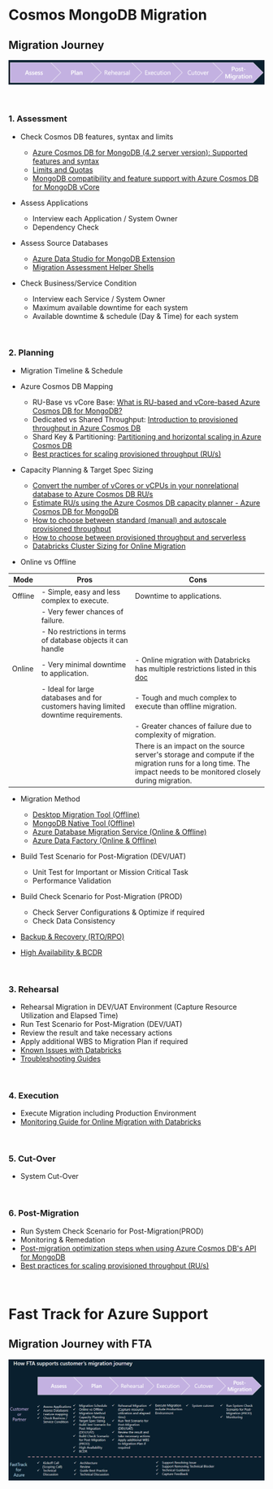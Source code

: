 # Cosmos MongoDB Migration

## Migration Journey

![Migration Journey](./Image/00_01_Migration_Journey.png)

</br>

### 1. Assessment

- Check Cosmos DB features, syntax and limits
  * [Azure Cosmos DB for MongoDB (4.2 server version): Supported features and syntax](https://learn.microsoft.com/en-us/azure/cosmos-db/mongodb/feature-support-42)
  * [Limits and Quotas](https://learn.microsoft.com/en-us/azure/cosmos-db/concepts-limits#resource-limits)
  * [MongoDB compatibility and feature support with Azure Cosmos DB for MongoDB vCore](https://learn.microsoft.com/en-us/azure/cosmos-db/mongodb/vcore/compatibility) </br>

- Assess Applications
  * Interview each Application / System Owner
  * Dependency Check </br>

- Assess Source Databases
  * [Azure Data Studio for MongoDB Extension](https://learn.microsoft.com/en-us/sql/azure-data-studio/extensions/database-migration-for-mongo-extension?view=sql-server-ver16)
  * [Migration Assessment Helper Shells](01_Assessment/01_01.Assessment_Shell.md) </br>

- Check Business/Service Condition
  * Interview each Service / System Owner
  * Maximum available downtime for each system
  * Available downtime & schedule (Day & Time) for each system </br>

</br>

### 2. Planning

- Migration Timeline & Schedule </br>

- Azure Cosmos DB Mapping
  * RU-Base vs vCore Base: [What is RU-based and vCore-based Azure Cosmos DB for MongoDB?](https://learn.microsoft.com/en-us/azure/cosmos-db/mongodb/choose-model)
  * Dedicated vs Shared Throughput: [Introduction to provisioned throughput in Azure Cosmos DB](https://learn.microsoft.com/en-us/azure/cosmos-db/set-throughput)
  * Shard Key & Partitioning: [Partitioning and horizontal scaling in Azure Cosmos DB](https://learn.microsoft.com/en-us/azure/cosmos-db/partitioning-overview#choose-partitionkey)
  * [Best practices for scaling provisioned throughput (RU/s)](https://learn.microsoft.com/en-us/azure/cosmos-db/scaling-provisioned-throughput-best-practices) </br>

- Capacity Planning & Target Spec Sizing
  * [Convert the number of vCores or vCPUs in your nonrelational database to Azure Cosmos DB RU/s](https://learn.microsoft.com/en-us/azure/cosmos-db/convert-vcore-to-request-unit)
  * [Estimate RU/s using the Azure Cosmos DB capacity planner - Azure Cosmos DB for MongoDB](https://learn.microsoft.com/en-us/azure/cosmos-db/mongodb/estimate-ru-capacity-planner)
  * [How to choose between standard (manual) and autoscale provisioned throughput](https://learn.microsoft.com/en-us/azure/cosmos-db/how-to-choose-offer)
  * [How to choose between provisioned throughput and serverless](https://learn.microsoft.com/en-us/azure/cosmos-db/throughput-serverless)
  * [Databricks Cluster Sizing for Online Migration](02_Planning/02_03.Databricks_Cluster_Sizing.md) </br>
  
- Online vs Offline

| Mode | Pros  | Cons  |
|------|-------|-------|
| Offline | - Simple, easy and less complex to execute. | Downtime to applications. |
|         | - Very fewer chances of failure.            |                           |
|         | - No restrictions in terms of database objects it can handle|           |
| Online  | - Very minimal downtime to application. | - Online migration with Databricks has multiple restrictions listed in this [doc](02_Planning/02_01.Online_MIG_Restrictions.md) |
|         | - Ideal for large databases and for customers having limited downtime requirements. | - Tough and much complex to execute than offline migration. |
|         |                        | - Greater chances of failure due to complexity of migration. |
|         |                        | There is an impact on the source server's storage and compute if the migration runs for a long time. The impact needs to be monitored closely during migration. |

- Migration Method
  * [Desktop Migration Tool (Offline)](https://learn.microsoft.com/en-us/azure/cosmos-db/how-to-migrate-desktop-tool?tabs=azure-cli)
  * [MongoDB Native Tool (Offline)](https://learn.microsoft.com/en-us/azure/cosmos-db/mongodb/tutorial-mongotools-cosmos-db)
  * [Azure Database Migration Service (Online & Offline)](https://learn.microsoft.com/en-us/azure/dms/tutorial-mongodb-cosmos-db-online?toc=%2Fazure%2Fcosmos-db%2Ftoc.json&bc=%2Fazure%2Fcosmos-db%2Fbreadcrumb%2Ftoc.json)
  * [Azure Data Factory (Online & Offline)](https://learn.microsoft.com/en-us/azure/data-factory/connector-azure-cosmos-db-mongodb-api?tabs=data-factory) </br>

- Build Test Scenario for Post-Migration (DEV/UAT)
  * Unit Test for Important or Mission Critical Task
  * Performance Validation
- Build Check Scenario for Post-Migration (PROD)
  * Check Server Configurations & Optimize if required
  * Check Data Consistency </br>

- [Backup & Recovery (RTO/RPO)](https://learn.microsoft.com/en-us/azure/cosmos-db/online-backup-and-restore)
- [High Availability & BCDR](https://learn.microsoft.com/en-us/azure/cosmos-db/high-availability)

</br>

### 3. Rehearsal

- Rehearsal Migration in DEV/UAT Environment
  (Capture Resource Utilization and Elapsed Time)
- Run Test Scenario for Post-Migration (DEV/UAT)
- Review the result and take necessary actions
- Apply additional WBS to Migration Plan if required
- [Known Issues with Databricks](03_Rehearsal/03_01.Known_Issues_with_Databricks.md)
- [Troubleshooting Guides](03_02.Troubleshooting_Guides.md)

</br>

### 4. Execution

- Execute Migration including Production Environment
- [Monitoring Guide for Online Migration with Databricks](04_Execution/04_01.Monitoring_Online_Databricks.md)

</br>

### 5. Cut-Over

- System Cut-Over

</br>

### 6. Post-Migration

- Run System Check Scenario for Post-Migration(PROD)
- Monitoring & Remedation
- [Post-migration optimization steps when using Azure Cosmos DB's API for MongoDB](https://learn.microsoft.com/en-us/azure/cosmos-db/mongodb/post-migration-optimization)
- [Best practices for scaling provisioned throughput (RU/s)](https://learn.microsoft.com/en-us/azure/cosmos-db/scaling-provisioned-throughput-best-practices) </br>

</br>

# Fast Track for Azure Support

## Migration Journey with FTA

![Migration Journey](./Image/00_02_FTA_Support.png)
